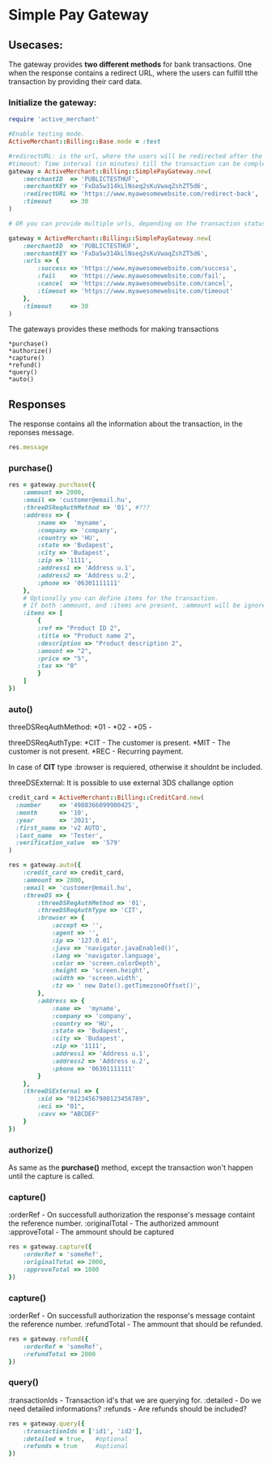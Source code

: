 # Simple Pay Gateway

## Usecases:

The gateway provides **two different methods** for bank transactions. One when the response contains a redirect URL, where the users can fulfill tthe transaction by providing their card data.

### Initialize the gateway:

```ruby
require 'active_merchant'

#Enable testing mode.
ActiveMerchant::Billing::Base.mode = :test 

#redirectURL: is the url, where the users will be redirected after the transactions
#timeout: Time interval (in minutes) till the transaction can be completed.
gateway = ActiveMerchant::Billing::SimplePayGateway.new(
    :merchantID  => 'PUBLICTESTHUF',
    :merchantKEY => 'FxDa5w314kLlNseq2sKuVwaqZshZT5d6',
    :redirectURL => 'https://www.myawesomewebsite.com/redirect-back',
    :timeout     => 30
)

# OR you can provide multiple urls, depending on the transaction status

gateway = ActiveMerchant::Billing::SimplePayGateway.new(
    :merchantID  => 'PUBLICTESTHUF',
    :merchantKEY => 'FxDa5w314kLlNseq2sKuVwaqZshZT5d6',
    :urls => {
        :success => 'https://www.myawesomewebsite.com/success',
        :fail    => 'https://www.myawesomewebsite.com/fail',
        :cancel  => 'https://www.myawesomewebsite.com/cancel',
        :timeout => 'https://www.myawesomewebsite.com/timeout'
    },
    :timeout     => 30
)
```

The gateways provides these methods for making transactions
    
    *purchase()
    *authorize()
    *capture()
    *refund()
    *query()
    *auto()

## Responses

The response contains all the information about the transaction, in the reponses message.
```ruby
res.message
```

### **purchase()**

```ruby
res = gateway.purchase({
    :ammount => 2000,
    :email => 'customer@email.hu',
    :threeDSReqAuthMethod => '01', #???
    :address => {
        :name =>  'myname',
        :company => 'company',
        :country => 'HU',
        :state => 'Budapest',
        :city => 'Budapest',
        :zip => '1111',
        :address1 => 'Address u.1',
        :address2 => 'Address u.2',
        :phone => '06301111111'
    },
    # Optionally you can define items for the transaction.
    # If both :ammount, and :items are present, :ammount will be ignored.
    :items => [
        {
        :ref => "Product ID 2",
        :title => "Product name 2",
        :description => "Product description 2",
        :amount => "2",
        :price => "5",
        :tax => "0"
        }
    ]
})
```

### **auto()**

threeDSReqAuthMethod: 
    *01 - 
    *02 - 
    *05 - 

threeDSReqAuthType: 
    *CIT - The customer is present.
    *MIT - The customer is not present.
    *REC - Recurring payment.

In case of **CIT** type :browser is requiered, otherwise it shouldnt be included.

threeDSExternal:
It is possible to use external 3DS challange option

```ruby
credit_card = ActiveMerchant::Billing::CreditCard.new(
  :number     => '4908366099900425',
  :month      => '10',
  :year       => '2021',
  :first_name => 'v2 AUTO',
  :last_name  => 'Tester',
  :verification_value  => '579'
)

res = gateway.auto({
    :credit_card => credit_card,
    :ammount => 2000,
    :email => 'customer@email.hu',
    :threeDS => {
        :threeDSReqAuthMethod => '01', 
        :threeDSReqAuthType => 'CIT',
        :browser => {
            :accept => '',
            :agent => '',
            :ip => '127.0.01',
            :java => 'navigator.javaEnabled()',
            :lang => 'navigator.language',
            :color => 'screen.colorDepth',
            :height => 'screen.height',
            :width => 'screen.width',
            :tz => ' new Date().getTimezoneOffset()',
        },
        :address => {
            :name =>  'myname',
            :company => 'company',
            :country => 'HU',
            :state => 'Budapest',
            :city => 'Budapest',
            :zip => '1111',
            :address1 => 'Address u.1',
            :address2 => 'Address u.2',
            :phone => '06301111111'
        }
    },
    :threeDSExternal => {
        :xid => "01234567980123456789",
        :eci => "01",
        :cavv => "ABCDEF"
    }
})
```

### **authorize()**

As same as the **purchase()** method, except the transaction won't happen until the capture is called.

### **capture()**

:orderRef - On successfull authorization the response's message containt the reference number.
:originalTotal - The authorized ammount
:approveTotal - The ammount should be captured

```ruby
res = gateway.capture({
    :orderRef = 'someRef',
    :originalTotal => 2000,
    :approveTotal => 1800
})
```

### **capture()**

:orderRef - On successfull authorization the response's message containt the reference number.
:refundTotal - The ammount that should be refunded.

```ruby
res = gateway.refund({
    :orderRef = 'someRef',
    :refundTotal => 2000
})
```

### **query()**

:transactionIds - Transaction id's that we are querying for.
:detailed - Do we need detailed informations?
:refunds - Are refunds should be included?

```ruby
res = gateway.query({
    :transactionIds = ['id1', 'id2'],
    :detailed = true,   #optional
    :refunds = true     #optional
})
```